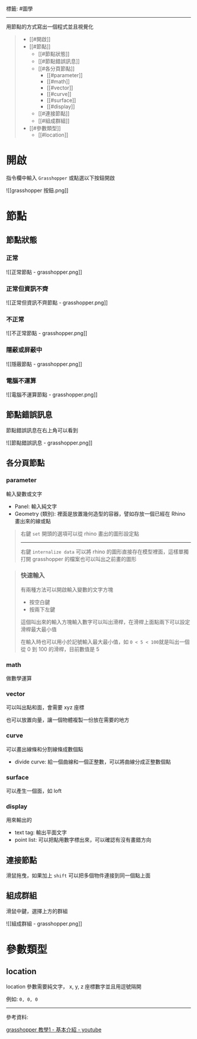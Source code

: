 標籤: #圖學 

---

用節點的方式寫出一個程式並且視覺化

> - [[#開啟]]
> - [[#節點]]
>     - [[#節點狀態]]
>     - [[#節點錯誤訊息]]
>     - [[#各分頁節點]]
>         - [[#parameter]]
>         - [[#math]]
>         - [[#vector]]
>         - [[#curve]]
>         - [[#surface]]
>         - [[#display]]
>     - [[#連接節點]]
>     - [[#組成群組]]
> - [[#參數類型]]
>     - [[#location]]

# 開啟

指令欄中輸入 `Grasshopper` 或點選以下按鈕開啟

![[grasshopper 按鈕.png]]

# 節點

## 節點狀態

### 正常

![[正常節點 - grasshopper.png]]

### 正常但資訊不齊

![[正常但資訊不齊節點 - grasshopper.png]]

### 不正常

![[不正常節點 - grasshopper.png]]

### 隱蔽或屏蔽中

![[隱蔽節點 - grasshopper.png]]

### 電腦不運算

![[電腦不運算節點 - grasshopper.png]]

## 節點錯誤訊息

節點錯誤訊息在右上角可以看到

![[節點錯誤訊息 - grasshopper.png]]

## 各分頁節點

### parameter

輸入變數或文字

- Panel: 輸入純文字
- Geometry (類別): 裡面是放置幾何造型的容器，譬如存放一個已經在 Rhino 畫出來的線或點
> 右鍵 `set` 開頭的選項可以從 rhino 畫出的圖形設定點
> 
> ---
> 
> 右鍵 `internalize data` 可以將 rhino 的圖形直接存在模型裡面，這樣單獨打開 grasshopper 的檔案也可以叫出之前畫的圖形

> ### 快速輸入
> 有兩種方法可以開啟輸入變數的文字方塊
> 
> - 按空白鍵
> - 按兩下左鍵
> 
> 這個叫出來的輸入方塊輸入數字可以叫出滑桿，在滑桿上面點兩下可以設定滑桿最大最小值
> 
> 在輸入時也可以用小於記號輸入最大最小值，如 `0 < 5 < 100`就是叫出一個從 0 到 100 的滑桿，目前數值是 5

### math

做數學運算

### vector

可以叫出點和面，會需要 xyz 座標

也可以放置向量，讓一個物體複製一份放在需要的地方

### curve

可以畫出線條和分割線條成數個點

- divide curve: 給一個曲線和一個正整數，可以將曲線分成正整數個點

### surface

可以產生一個面，如 loft

### 

### display

用來輸出的

- text tag: 輸出平面文字
- point list: 可以把點用數字標出來，可以確認有沒有畫錯方向

## 連接節點

滑鼠拖曳，如果加上 `shift` 可以把多個物件連接到同一個點上面

## 組成群組

滑鼠中鍵，選擇上方的群組

![[組成群組 - grasshopper.png]]

# 參數類型

## location
location 參數需要純文字， x, y, z 座標數字並且用逗號隔開

例如: `0, 0, 0`

---

參考資料:

[grasshopper 教學1 - 基本介紹 - youtube](https://youtu.be/6Skj2kn49J8)